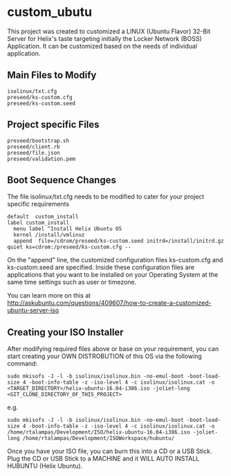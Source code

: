 # custom_ubutu

This project was created to customized a LINUX (Ubuntu Flavor) 32-Bit Server for Helix's taste targeting initially the Locker Network (BOSS) Application.  It can be customized based on the needs of individual application.

## Main Files to Modify
```
isolinux/txt.cfg
preseed/ks-custom.cfg
preseed/ks-custom.seed
```

## Project specific Files
```
preseed/bootstrap.sh
preseed/client.rb
preseed/file.json
preseed/validation.pem
```

## Boot Sequence Changes
The file isolinux/txt.cfg needs to be modified to cater for your project specific requirements
```
default  custom_install
label custom_install
  menu label ^Install Helix Ubuntu OS
  kernel /install/vmlinuz 
  append  file=/cdrom/preseed/ks-custom.seed initrd=/install/initrd.gz quiet ks=cdrom:/preseed/ks-custom.cfg -- 
```

On the "append" line, the customized configuration files ks-custom.cfg and ks-custom.seed are specified.
Inside these configuration files are applications that you want to be installed on your Operating System at the same time settings such as user or timezone.  

You can learn more on this at http://askubuntu.com/questions/409607/how-to-create-a-customized-ubuntu-server-iso

## Creating your ISO Installer

After modifying required files above or base on your requirement, you can start creating your OWN DISTROBUTION of this OS via the following command:

```
sudo mkisofs -J -l -b isolinux/isolinux.bin -no-emul-boot -boot-load-size 4 -boot-info-table -z -iso-level 4 -c isolinux/isolinux.cat -o <TARGET_DIRECTORY>/helix-ubuntu-16.04-i386.iso -joliet-long <GIT_CLONE_DIRECTORY_OF_THIS_PROJECT>
```
e.g.
```
sudo mkisofs -J -l -b isolinux/isolinux.bin -no-emul-boot -boot-load-size 4 -boot-info-table -z -iso-level 4 -c isolinux/isolinux.cat -o /home/rtalampas/Development/ISO/helix-ubuntu-16.04-i386.iso -joliet-long /home/rtalampas/Development/ISOWorkspace/hubuntu/

```
Once you have your ISO file, you can burn this into a CD or a USB Stick. Plug the CD or USB Stick to a MACHINE and it WILL AUTO INSTALL HUBUNTU (Helix Ubuntu).
